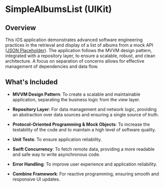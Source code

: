 # SimpleAlbumsList (UIKit)

## Overview
This iOS application demonstrates advanced software engineering practices in the retrieval and display of a list of albums from a mock API ([JSON Placeholder](https://jsonplaceholder.typicode.com/)). The application follows the MVVM design pattern, integrated with a repository layer, to ensure a scalable, robust, and clean architecture. A focus on separation of concerns allows for effective management of dependencies and data flow.

## What's Included

- **MVVM Design Pattern**: To create a scalable and maintainable application, separating the business logic from the view layer.

- **Repository Layer**: For data management and network logic, providing an abstraction over data sources and ensuring a single source of truth.

- **Protocol-Oriented Programming & Mock Objects**: To increase the testability of the code and to maintain a high level of software quality.

- **Unit Tests**: To ensure application reliability.

- **Swift Concurrency**: To fetch remote data, providing a more readable and safe way to write asynchronous code.

- **Error Handling**: To improve user experience and application reliability.

- **Combine Framework**: For reactive programming, ensuring smooth and responsive UI updates.
